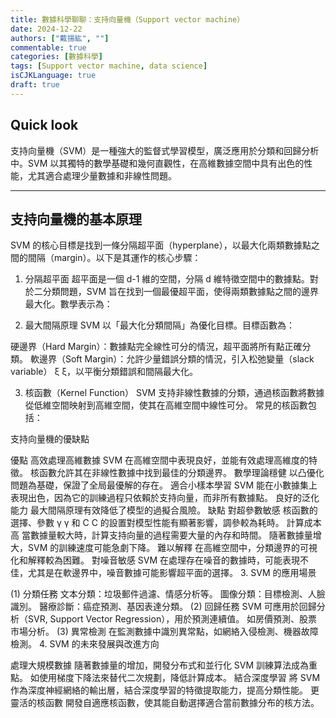 ```yaml
---
title: 數據科學聊聊：支持向量機（Support vector machine）
date: 2024-12-22
authors: ["戴揚紘", ""]
commentable: true
categories: [數據科學]
tags: [Support vector machine, data science]
isCJKLanguage: true
draft: true
---
```

<!--more-->
## Quick look
支持向量機（SVM）是一種強大的監督式學習模型，廣泛應用於分類和回歸分析中。SVM 以其獨特的數學基礎和幾何直觀性，在高維數據空間中具有出色的性能，尤其適合處理少量數據和非線性問題。

---
## 支持向量機的基本原理
SVM 的核心目標是找到一條分隔超平面（hyperplane），以最大化兩類數據點之間的間隔（margin）。以下是其運作的核心步驟：

1. 分隔超平面
超平面是一個 d-1 維的空間，分隔 d 維特徵空間中的數據點。對於二分類問題，SVM 旨在找到一個最優超平面，使得兩類數據點之間的邊界最大化。數學表示為：


2. 最大間隔原理
SVM 以「最大化分類間隔」為優化目標。目標函數為：


硬邊界（Hard Margin）：數據點完全線性可分的情況，超平面將所有點正確分類。
軟邊界（Soft Margin）：允許少量錯誤分類的情況，引入松弛變量（slack variable）
ξ
ξ，以平衡分類錯誤和間隔最大化。


3. 核函數（Kernel Function）
SVM 支持非線性數據的分類，通過核函數將數據從低維空間映射到高維空間，使其在高維空間中線性可分。 常見的核函數包括：




支持向量機的優缺點

優點
高效處理高維數據
SVM 在高維空間中表現良好，並能有效處理高維度的特徵。
核函數允許其在非線性數據中找到最佳的分類邊界。
數學理論穩健
以凸優化問題為基礎，保證了全局最優解的存在。
適合小樣本學習
SVM 能在小數據集上表現出色，因為它的訓練過程只依賴於支持向量，而非所有數據點。
良好的泛化能力
最大間隔原理有效降低了模型的過擬合風險。
缺點
對超參數敏感
核函數的選擇、參數 
γ
γ 和 
C
C 的設置對模型性能有顯著影響，調參較為耗時。
計算成本高
當數據量較大時，計算支持向量的過程需要大量的內存和時間。
隨著數據量增大，SVM 的訓練速度可能急劇下降。
難以解釋
在高維空間中，分類邊界的可視化和解釋較為困難。
對噪音敏感
SVM 在處理存在噪音的數據時，可能表現不佳，尤其是在軟邊界中，噪音數據可能影響超平面的選擇。
3. SVM 的應用場景

(1) 分類任務
文本分類：垃圾郵件過濾、情感分析等。
圖像分類：目標檢測、人臉識別。
醫療診斷：癌症預測、基因表達分類。
(2) 回歸任務
SVM 可應用於回歸分析（SVR, Support Vector Regression），用於預測連續值。
如房價預測、股票市場分析。
(3) 異常檢測
在監測數據中識別異常點，如網絡入侵檢測、機器故障檢測。
4. SVM 的未來發展與改進方向

處理大規模數據
隨著數據量的增加，開發分布式和並行化 SVM 訓練算法成為重點。
如使用梯度下降法來替代二次規劃，降低計算成本。
結合深度學習
將 SVM 作為深度神經網絡的輸出層，結合深度學習的特徵提取能力，提高分類性能。
更靈活的核函數
開發自適應核函數，使其能自動選擇適合當前數據分布的核方法。